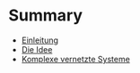 # Summary

* [Einleitung](README.md)
* [Die Idee](chapter1.md)
* [Komplexe vernetzte Systeme](komplexe_vernetzte_systeme.md)

